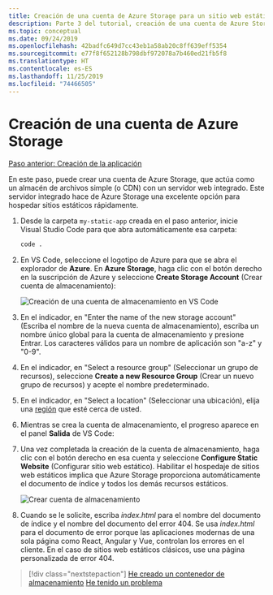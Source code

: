 ```yaml
---
title: Creación de una cuenta de Azure Storage para un sitio web estático de Node.js desde Visual Studio Code
description: Parte 3 del tutorial, creación de una cuenta de Azure Storage
ms.topic: conceptual
ms.date: 09/24/2019
ms.openlocfilehash: 42badfc649d7cc43eb1a58ab20c8ff639eff5354
ms.sourcegitcommit: e77f8f652128b798dbf972078a7b460ed21fb5f8
ms.translationtype: HT
ms.contentlocale: es-ES
ms.lasthandoff: 11/25/2019
ms.locfileid: "74466505"
---
```

# <a name="create-an-azure-storage-account"></a>Creación de una cuenta de Azure Storage

[Paso anterior: Creación de la aplicación](tutorial-vscode-static-website-node-02.md)

En este paso, puede crear una cuenta de Azure Storage, que actúa como un almacén de archivos simple (o CDN) con un servidor web integrado. Este servidor integrado hace de Azure Storage una excelente opción para hospedar sitios estáticos rápidamente.

1. Desde la carpeta `my-static-app` creada en el paso anterior, inicie Visual Studio Code para que abra automáticamente esa carpeta:

    ```bash
    code .
    ```

1. En VS Code, seleccione el logotipo de Azure para que se abra el explorador de **Azure**. En **Azure Storage**, haga clic con el botón derecho en la suscripción de Azure y seleccione **Create Storage Account** (Crear cuenta de almacenamiento):

    ![Creación de una cuenta de almacenamiento en VS Code](media/static-website/create-storage-account.png)

1. En el indicador, en "Enter the name of the new storage account" (Escriba el nombre de la nueva cuenta de almacenamiento), escriba un nombre único global para la cuenta de almacenamiento y presione Entrar. Los caracteres válidos para un nombre de aplicación son "a-z" y "0-9".

1. En el indicador, en "Select a resource group" (Seleccionar un grupo de recursos), seleccione **Create a new Resource Group** (Crear un nuevo grupo de recursos) y acepte el nombre predeterminado.

1. En el indicador, en "Select a location" (Seleccionar una ubicación), elija una [región](https://azure.microsoft.com/regions/) que esté cerca de usted.

1. Mientras se crea la cuenta de almacenamiento, el progreso aparece en el panel **Salida** de VS Code:

1. Una vez completada la creación de la cuenta de almacenamiento, haga clic con el botón derecho en esa cuenta y seleccione **Configure Static Website** (Configurar sitio web estático). Habilitar el hospedaje de sitios web estáticos implica que Azure Storage proporciona automáticamente el documento de índice y todos los demás recursos estáticos.

    ![Crear cuenta de almacenamiento](media/static-website/configure-static-website.png)

1. Cuando se le solicite, escriba *index.html* para el nombre del documento de índice y el nombre del documento del error 404. Se usa *index.html* para el documento de error porque las aplicaciones modernas de una sola página como React, Angular y Vue, controlan los errores en el cliente. En el caso de sitios web estáticos clásicos, use una página personalizada de error 404.

> [!div class="nextstepaction"]
> [He creado un contenedor de almacenamiento](tutorial-vscode-static-website-node-04.md) [He tenido un problema](https://www.research.net/r/PWZWZ52?tutorial=node-deployment-staticwebsite&step=create-storage)
